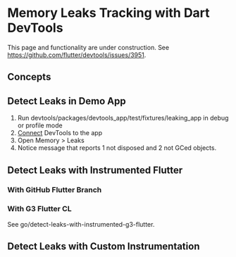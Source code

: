 # Memory Leaks Tracking with Dart DevTools

This page and functionality are under construction. See https://github.com/flutter/devtools/issues/3951.

## Concepts

## Detect Leaks in Demo App

1. Run devtools/packages/devtools_app/test/fixtures/leaking_app in debug or profile mode
2. [Connect](https://docs.flutter.dev/development/tools/devtools/cli#open-devtools-and-connect-to-the-target-app) DevTools to the app 
3. Open Memory > Leaks
4. Notice message that reports 1 not disposed and 2 not GCed objects.

## Detect Leaks with Instrumented Flutter

### With GitHub Flutter Branch

### With G3 Flutter CL

See go/detect-leaks-with-instrumented-g3-flutter.

## Detect Leaks with Custom Instrumentation 
